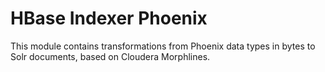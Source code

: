 # HBase Indexer Phoenix

This module contains transformations from Phoenix data types in bytes to Solr documents, based on Cloudera Morphlines.